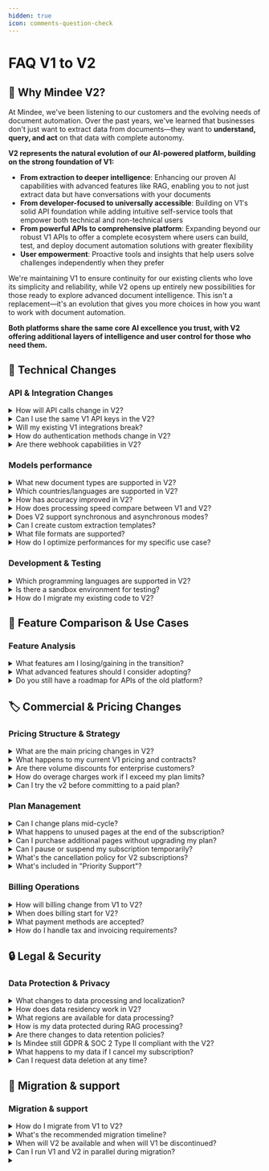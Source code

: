 ```yaml
---
hidden: true
icon: comments-question-check
---
```


# FAQ V1 to V2

## 🚀 Why Mindee V2?

At Mindee, we've been listening to our customers and the evolving needs of document automation. Over the past years, we've learned that businesses don't just want to extract data from documents—they want to **understand, query, and act** on that data with complete autonomy.

**V2 represents the natural evolution of our AI-powered platform, building on the strong foundation of V1:**

* **From extraction to deeper intelligence**: Enhancing our proven AI capabilities with advanced features like RAG, enabling you to not just extract data but have conversations with your documents
* **From developer-focused to universally accessible**: Building on V1's solid API foundation while adding intuitive self-service tools that empower both technical and non-technical users
* **From powerful APIs to comprehensive platform**: Expanding beyond our robust V1 APIs to offer a complete ecosystem where users can build, test, and deploy document automation solutions with greater flexibility
* **User empowerment**: Proactive tools and insights that help users solve challenges independently when they prefer

We're maintaining V1 to ensure continuity for our existing clients who love its simplicity and reliability, while V2 opens up entirely new possibilities for those ready to explore advanced document intelligence. This isn't a replacement—it's an evolution that gives you more choices in how you want to work with document automation.

**Both platforms share the same core AI excellence you trust, with V2 offering additional layers of intelligence and user control for those who need them.**

## **🔧 Technical Changes**

### **API & Integration Changes**

<details>

<summary>How will API calls change in V2?</summary>

V2 has a completely different approach, where models are fully customizable and unique. As such, there is a single API route to send documents for processing. This single route requires the model ID to be given, along with other optional parameters.

The resulting output has a different output structure which is much more generic to allow for the unique and custom nature of the models.

[See Client Libraries](https://docs.mindee.com/integrations/client-libraries-sdk)

[See API Reference](https://docs.mindee.com/integrations/api-reference)

</details>

<details>

<summary>Can I use the same V1 API keys in the V2?</summary>

No, V1 and V2 do not share API key information.

</details>

<details>

<summary>Will my existing V1 integrations break?</summary>

Paying V1 integrations will not be impacted. Paid customers will retain full access under existing contracts without a defined end date. We do encourage existing users to migrate to the V2 since we will not be adding any features to V1.

Free-tier will lose access to the service on September 15, 2025 regardless of integration.

</details>

<details>

<summary>How do authentication methods change in V2?</summary>

V2 authentication is based on the same API key system but with a dedicated set of API keys. You’ll need to create an API key on the V2 platform in order to use the service.

</details>

<details>

<summary>Are there webhook capabilities in V2?</summary>

Yes, V2 supports webhook integration for asynchronous document processing.&#x20;

[See Webhook Integration](https://docs.mindee.com/integrations/api-overview/webhooks)

</details>

### Models performance

<details>

<summary>What new document types are supported in V2?</summary>

V2 is now giving the opportunity to start creating a custom extraction model for any document type.

</details>

<details>

<summary>Which countries/languages are supported in V2?</summary>

V2 models are optimized for global use, we support [most languages and alphabets](https://docs.mindee.com/models/data-schema#extraction-guidelines), and thus documents from most countries.

</details>

<details>

<summary>How has accuracy improved in V2?</summary>

V1 uses advanced vision and OCR models, while V2 also includes the latest language models and advanced ensemble learning algorithms. It also gives access to a brand new RAG feature, allowing continuous learning, and automation feature, in order to reach best in class performances to get close to human-level precision.

</details>

<details>

<summary>How does processing speed compare between V1 and V2?</summary>

Since Accuracy and Reliability are the key objectives of the V2, there may be a slight increase in response time in some cases.

</details>

<details>

<summary>Does V2 support synchronous and asynchronous modes?</summary>

V2 only supports asynchronous modes: polling and webhooks.

</details>

<details>

<summary>Can I create custom extraction templates?</summary>

Yes, V2 allows full control for the users with interactive model customization.

</details>

<details>

<summary>What file formats are supported?</summary>

Supported formats include PDF, PNG, JPEG, and TIFF, similar to V1. Multi-page PDFs and high-res images are fully compatible.&#x20;

[See more about file formats](https://docs.mindee.com/integrations/api-overview#accepted-file-types)

</details>

<details>

<summary>How do I optimize performances for my specific use case?</summary>

In order to optimize the performance of a given model, the first step is to [optimize the data schema fields and guidelines](https://docs.mindee.com/models/data-schema#how-to-build-a-top-performing-data-schema) so that the model performances are globally better. If after this step, some unexpected behavior happen on some isolated templates, the [RAG feature](https://docs.mindee.com/models/improving-accuracy) has to be used to increase performances on these given templates, with no regression on the rest of the flow.

</details>

### Development & Testing

<details>

<summary>Which programming languages are supported in V2?</summary>

We officially support Python, Node.js, Ruby, PHP, Java and .NET, when these are used in conjunction with our official client libraries.

[See Client Libraries](https://docs.mindee.com/integrations/client-libraries-sdk)

However, any language or system able to make an HTTP call and receive a JSON response can be used and supported by the community.

</details>

<details>

<summary>Is there a sandbox environment for testing?</summary>

No. We only have one environment available, which is the one you can use for your tests.

</details>

<details>

<summary>How do I migrate my existing code to V2?</summary>

You’ll need to create a new code integration. Use one of our official client libraries to speed up this process.

</details>

## 🎯 Feature Comparison & Use Cases

### Feature Analysis

<details>

<summary>What features am I losing/gaining in the transition?</summary>

With the transition to V2, you're gaining a much more powerful and flexible platform. While V1 offered prebuilt, static APIs for common document types, V2 introduces a **modular and customizable approach,** allowing you to **build, modify, and iterate on your own extraction models.** You’ll no longer use predefined endpoints — instead, you’ll create and manage models via an intuitive UI. You’ll also benefit from a brand new Confidence Score per field, now based on the value predicted itself, to help you take decisions based on mindee predictions with more confidence.

In short, you gain full control, smarter AI, and faster iteration cycles.

The only feature no longer available is the synchronous mode.

</details>

<details>

<summary>What advanced features should I consider adopting?</summary>

V2's most impactful advanced features include:

**AI-Powered Model Customization:**

* **Model creation and Data Schema modification using our AI assistant**: Easily create custom extraction models tailored to your specific document types without technical expertise
* **Interactive model set up**: Easily change the data schema to modify your model behavior in seconds by adding, modifying, removing fields and add specific guidelines.

**RAG (Retrieval Augmented Generation):**

* **Document database enhancement**: Add your processed documents to the RAG database to improve extraction accuracy over time
* **AI learning from corrections**: Teach the AI correct answers when it makes mistakes, continuously improving performance for your specific use cases
* **Contextual understanding**: Enable the AI to understand document context and relationships for more accurate data extraction

**Combined Benefits:** These features work together to create a self-improving system that becomes more accurate and efficient as you use it, reducing manual corrections and improving automation success rates.

</details>

<details>

<summary>Do you still have a roadmap for APIs of the old platform?</summary>

No — V1 APIs are no longer being developed. The focus has fully shifted to V2, which supports more advanced use cases and enables faster iteration. Free plan users will be deprecated on September 15, 2025. We strongly recommend migrating now to benefit from the improved capabilities and avoid service disruption.

</details>

## 🏷️ Commercial & Pricing Changes

### Pricing Structure & Strategy

<details>

<summary>What are the main pricing changes in V2?</summary>

V2 introduces a subscription-based model :

**V1 Pricing (Current):**

* Pay-as-you-go: €0.10 per page
* Enterprise packs: Custom pricing based on volumes

**V2 Pricing (New):**

* **Starter**: €49/month (500 pages monthly, 6,000 annually, …)
* **Pro**: €199/month (2,500 pages monthly, 30,000 annually, … )
* **Business**: €649/month (10,000 pages monthly, 120,000 annually, …)
* **Enterprise**: Custom pricing for 250K+ pages yearly

The key change is moving from pay-per-use to monthly subscriptions with included page allowances, plus access to advanced features like RAG, team collaboration, and enhanced automation tools.

More information on the [pricing page](https://docs.mindee.com/account-management/plans) on the V2 platform.

</details>

<details>

<summary>What happens to my current V1 pricing and contracts?</summary>

We're committed to honoring all existing V1 agreements:

* **Pay-as-you-go customers**: you can continue using V1 with existing pricing structure or decide to transition within the V2
* **Enterprise customers**: Current contracts remain valid with no forced migration. You can contact our account management team to learn more about the V2.

</details>

<details>

<summary>Are there volume discounts for enterprise customers?</summary>

We offer volume discounts for customers who process over 250,000 pages per year. To discuss tailored pricing options that suit your volume requirements, please reach out to our Sales Team directly from your billing page. Our volume pricing packages feature competitive rates per page, custom Service Level Agreements (SLAs), and flexible terms.

</details>

<details>

<summary>How do overage charges work if I exceed my plan limits?</summary>

When you exceed your plan limits, overage charges are automatically billed on your credit card either when you reach €100 in overages or at the end of your subscription billing cycle, whichever comes first.

</details>

<details>

<summary>Can I try the v2 before committing to a paid plan?</summary>

The v2 offers a 14-day & 500-page free trial (no credit card required), allowing you to test all features and functionality (Continuous Learning, API Keys, Polygons,…) before committing to a paid plan.

</details>

### Plan Management

<details>

<summary>Can I change plans mid-cycle?</summary>

You can upgrade your plan at any time, even if you’re currently committed to another one. Just go to the Billing page and you’ll have the opportunity to switch to an other plan.

</details>

<details>

<summary>What happens to unused pages at the end of the subscription?</summary>

At the moment, pages are not carried over across different periods.

</details>

<details>

<summary>Can I purchase additional pages without upgrading my plan?</summary>

Additional page purchases are not available. Any usage beyond your plan limit will be billed at the overage rate.

</details>

<details>

<summary>Can I pause or suspend my subscription temporarily?</summary>

You can cancel your subscription and reactivate it at any time. Your models and settings will be saved, but you won't be able to process documents until you subscribe again.

</details>

<details>

<summary>What's the cancellation policy for V2 subscriptions?</summary>

You can cancel your subscription at any time through the billing tab in your account, and you don't need to give any notice. The cancellation will take effect at the end of your current billing cycle. You might be charged for any extra usage beyond your plan's limits during that cycle.

</details>

<details>

<summary>What's included in "Priority Support"?</summary>

Priority Support grants you direct access to Mindee's support team, ensuring faster resolution of your questions and issues. Your concerns will be given priority over other messages we may receive.

</details>

### Billing Operations

<details>

<summary>How will billing change from V1 to V2?</summary>

Payment is required upfront to access the platform and the features included in your plan. Only extra calls (if you have exceed the ones included in your plan) will be invoiced every 100€ or at the end of your subscription.

</details>

<details>

<summary>When does billing start for V2?</summary>

You will be billed as soon as you complete your subscription payment online.

</details>

<details>

<summary>What payment methods are accepted?</summary>

At this time, V2 subscriptions can only be purchased using credit cards (expect for Enterprise Plan

</details>

<details>

<summary>How do I handle tax and invoicing requirements?</summary>

You can see all the details about your pending subscription by clicking on “Manage Plan” under the billing section.

</details>

## 🔒 Legal & Security

### Data Protection & Privacy

<details>

<summary>What changes to data processing and localization?</summary>

You can now set yourself the data processing rules directly in the Settings Page of each model. To see more details about those parameters, you can check the [Model Settings page](https://docs.mindee.com/models/model-settings#processing-zone).

</details>

<details>

<summary>How does data residency work in V2?</summary>

Mindee V2 allows you to choose your data residency region (EU or US) at the model level, with the [Model Settings page](https://docs.mindee.com/models/model-settings#processing-zone). All document processing and storage then take place exclusively in that region, ensuring compliance with local regulations.

</details>

<details>

<summary>What regions are available for data processing?</summary>

Currently, you can choose between Europe (EU) and United States (US) for your data processing region.

</details>

<details>

<summary>How is my data protected during RAG processing?</summary>

In RAG (Retrieval-Augmented Generation), your data remains private and isolated within your model. All documents added to your RAG database are encrypted in transit and at rest. No data is shared across customers, and the AI does not train on your data globally — only your private models benefit from your inputs.

</details>

<details>

<summary>Are there changes to data retention policies?</summary>

Yes. In V2, you have more control over retention. You can set everything up using the [Model Settings page](https://docs.mindee.com/models/model-settings#processing-zone).

</details>

<details>

<summary>Is Mindee still GDPR &#x26; SOC 2 Type II compliant with the V2?</summary>

Yes. Mindee V2 is fully GDPR-compliant and maintains its SOC 2 Type II certification, ensuring rigorous security controls, data protection standards, and transparency for enterprise needs.

</details>

<details>

<summary>What happens to my data if I cancel my subscription?</summary>

If you cancel your subscription, your data will be retained for 30 days to allow for potential reactivation or export. After this grace period, your documents and models will be automatically deleted, in accordance with our data lifecycle policy.

</details>

<details>

<summary>Can I request data deletion at any time?</summary>

Yes. You can request full or partial data deletion at any time by contacting support, or by using the deletion features available in your model settings, depending on your plan. Mindee ensures that your data is securely and permanently removed upon request.

</details>

## 📅 Migration & support

### Migration & support

<details>

<summary>How do I migrate from V1 to V2?</summary>

**V2 is available now** and ready for production use. Here's our V1 availability timeline:

**V1 Availability:**

* **Pay-per-use customers**: V1 remains fully available with no discontinuation date planned
* **Enterprise clients**: V1 remains fully available with no discontinuation date planned, under existing contract terms with full support
* **Free tier users**: V1 access will be discontinued **mid-September 2025**

**Key Dates:**

* **Now**: V2 fully available for all customers
* **September 15, 2025**: Free V1 access ends (free users must migrate to V2)
* **Ongoing**: Paid V1 services continue with full support

We're committed to maintaining V1 for our paying customers while encouraging exploration of V2's enhanced capabilities.

</details>

<details>

<summary>What's the recommended migration timeline?</summary>

Our migration recommendations depend on your current V1 plan:

**Priority Migration (Immediate):**

* **Free tier users**: Migrate before **September 15, 2025** to avoid service interruption
* **Timeline**: Complete migration by **August 2025** to allow for testing and adjustment

**Optional Migration (Your Choice):**

* **Paying customers (Pay-per-use & Enterprise)**: Consider migrating if you see improvements for your use case and want to benefit from V2's enhanced features
* **Timeline**: Test V2 thoroughly in parallel with your V1 usage, then migrate only if you're confident V2 better serves your needs

There's no pressure to migrate from V1 - it remains fully supported for paying customers.

</details>

<details>

<summary>When will V2 be available and when will V1 be discontinued?</summary>

V2 is already available and V1 will be discontinued for free plan users ONLY on September 25th, 2025. For the paying customers on V1, no sunset date available yet.

</details>

<details>

<summary>Can I run V1 and V2 in parallel during migration?</summary>

Yes, absolutely. Running both platforms in parallel is not only supported but recommended for a smooth transition

</details>

<details>

<summary></summary>



</details>







